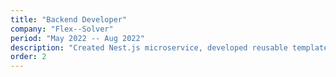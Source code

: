 ```yaml
---
title: "Backend Developer"
company: "Flex--Solver"
period: "May 2022 -- Aug 2022"
description: "Created Nest.js microservice, developed reusable templates to integrate Stripe payment APIs to chatbot platforms"
order: 2
---
```

